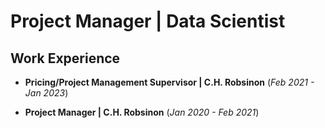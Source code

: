 # Project Manager | Data Scientist

## Work Experience
- **Pricing/Project Management Supervisor | C.H. Robsinon** (_Feb 2021 - Jan 2023_)
 
- **Project Manager | C.H. Robsinon** (_Jan 2020 - Feb 2021_)